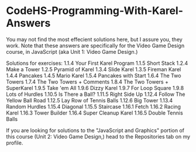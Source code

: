 # CodeHS-Programming-With-Karel-Answers
You may not find the most effecient solutions here, but I assure you, they work. Note that these answers are specifically for the Video Game Design course, in JavaScript (aka Unit 1: Video Game Design.)

Solutions for exercises:
  1.1.4 Your First Karel Program
  1.1.5 Short Stack
  1.2.4 Make a Tower
  1.2.5 Pyramid of Karel
  1.3.4 Slide Karel
  1.3.5 Fireman Karel
  1.4.4 Pancakes
  1.4.5 Mario Karel
  1.5.4 Pancakes with Start
  1.6.4 The Two Towers
  1.7.4 The Two Towers + Comments
  1.8.4 The Two Towers + SuperKarel
  1.9.5 Take 'em All
  1.9.6 Dizzy Karel
  1.9.7 For Loop Square
  1.9.8 Lots of Hurdles
  1.10.5 Is There a Ball?
  1.11.5 Right Side Up
  1.12.4 Follow The Yellow Ball Road
  1.12.5 Lay Row of Tennis Balls
  1.12.6 Big Tower
  1.13.4 Random Hurdles
  1.15.4 Diagonal
  1.15.5 Staircase
  1.16.1 Fetch
  1.16.2 Racing Karel
  1.16.3 Tower Builder
  1.16.4 Super Cleanup Karel
  1.16.5 Double Tennis Balls


If you are looking for solutions to the "JavaScript and Graphics" portion of this course (Unit 2: Video Game Design,) head to the Repositories tab on my profile.

